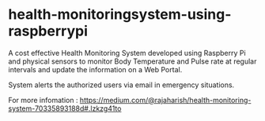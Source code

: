 # health-monitoringsystem-using-raspberrypi



A cost effective Health Monitoring System developed using Raspberry Pi and physical sensors to monitor Body Temperature and Pulse rate at regular intervals and update the information on a Web Portal.

System alerts the authorized users via email in emergency situations.

For more infomation : https://medium.com/@rajaharish/health-monitoring-system-70335893188d#.lzkzg41to
